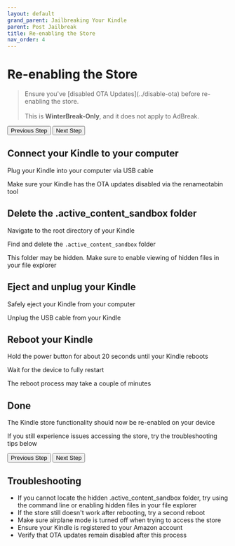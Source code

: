 ```yaml
---
layout: default
grand_parent: Jailbreaking Your Kindle
parent: Post Jailbreak
title: Re-enabling the Store
nav_order: 4
---
```


# Re-enabling the Store

<blockquote class="warning">
Ensure you've [disabled OTA Updates](../disable-ota) before re-enabling the store.<br/><br/>This is <b>WinterBreak-Only</b>, and it does not apply to AdBreak.
</blockquote>

<div id="guide">
    <div class="buttons">
        <button class="btn btn-orange" id="prev">Previous Step</button>
        <span id="stepCounter"></span>
        <button class="btn btn-green" id="next">Next Step</button>
    </div>
    <div id="stepwrapper" class="stepwrapper">
        <div class="step">
            <h2>Connect your Kindle to your computer</h2>
            <div class="stepContent">
                <p>Plug your Kindle into your computer via USB cable</p>
                <p class="highlight">Make sure your Kindle has the OTA updates disabled via the renameotabin tool</p>
            </div>
        </div>
        <div class="step">
            <h2>Delete the .active_content_sandbox folder</h2>
            <div class="stepContent">
                <p>Navigate to the root directory of your Kindle</p>
                <p>Find and delete the <code>.active_content_sandbox</code> folder</p>
                <p class="highlight">This folder may be hidden. Make sure to enable viewing of hidden files in your file explorer</p>
            </div>
        </div>
        <div class="step">
            <h2>Eject and unplug your Kindle</h2>
            <div class="stepContent">
                <p>Safely eject your Kindle from your computer</p>
                <p>Unplug the USB cable from your Kindle</p>
            </div>
        </div>
        <div class="step">
            <h2>Reboot your Kindle</h2>
            <div class="stepContent">
                <p>Hold the power button for about 20 seconds until your Kindle reboots</p>
                <p>Wait for the device to fully restart</p>
                <p class="highlight">The reboot process may take a couple of minutes</p>
            </div>
        </div>
        <div class="step">
            <h2>Done</h2>
            <div class="stepContent">
                <p>The Kindle store functionality should now be re-enabled on your device</p>
                <p class="highlight">If you still experience issues accessing the store, try the troubleshooting tips below</p>
            </div>
        </div>    
    </div>
    <div class="buttons">
        <button class="btn btn-orange" id="prev">Previous Step</button>
        <span id="stepCounter"></span>
        <button class="btn btn-green" id="next">Next Step</button>
    </div>
</div>

<script>new Guide("guide", "../koreader", "Install KOReader");</script>

## Troubleshooting

- If you cannot locate the hidden .active_content_sandbox folder, try using the command line or enabling hidden files in your file explorer
- If the store still doesn't work after rebooting, try a second reboot
- Make sure airplane mode is turned off when trying to access the store
- Ensure your Kindle is registered to your Amazon account
- Verify that OTA updates remain disabled after this process
